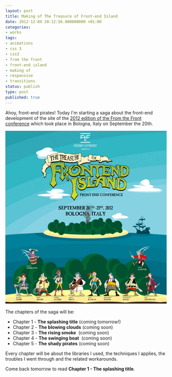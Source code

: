 ```yaml
---
layout: post
title: Making of The Treasure of Front-end Island
date: 2012-12-09 20:12:56.000000000 +01:00
categories:
- works
tags:
- animations
- css 3
- css3
- from the front
- front-end island
- making of
- responsive
- transitions
status: publish
type: post
published: true
---
```

Ahoy, front-end pirates! Today I'm starting a saga about the front-end development of the site of the [2012 edition of the From the Front conference](http://2012.fromthefront.it) which took place in Bologna, Italy on September the 20th.

![](/assets/frontend_island_full.jpg "frontend_island_full")

The chapters of the saga will be:

*   Chapter 1 - **The splashing title** (coming tomorrow!)
*   Chapter 2 - **The blowing clouds** (coming soon)
*   Chapter 3 - **The rising smoke**  (coming soon)
*   Chapter 4 - **The swinging boat**  (coming soon)
*   Chapter 5 - **The shady pirates** (coming soon)

Every chapter will be about the libraries I used, the techniques I applies, the troubles I went through and the related workarounds.

Come back tomorrow to read **Chapter 1 - The splashing title**.